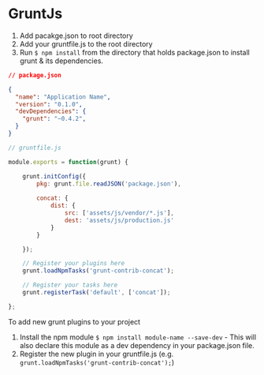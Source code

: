 # GruntJs

1. Add pacakge.json to root directory
2. Add your gruntfile.js to the root directory
3. Run `$ npm install` from the directory that holds package.json to install grunt & its dependencies. 

```json
// package.json

{
  "name": "Application Name",
  "version": "0.1.0",
  "devDependencies": {
    "grunt": "~0.4.2",
  }
}
```


```javascript
// gruntfile.js

module.exports = function(grunt) {

    grunt.initConfig({
        pkg: grunt.file.readJSON('package.json'),
        
        concat: {
            dist: {
                src: ['assets/js/vendor/*.js'],
                dest: 'assets/js/production.js'
            }
        }

    });

    // Register your plugins here
    grunt.loadNpmTasks('grunt-contrib-concat');

    // Register your tasks here
    grunt.registerTask('default', ['concat']);

};
```

To add new grunt plugins to your project

1. Install the npm module `$ npm install module-name --save-dev` - This will also declare this module as a dev dependency in your package.json file.
2. Register the new plugin in your gruntfile.js (e.g. `grunt.loadNpmTasks('grunt-contrib-concat');`)